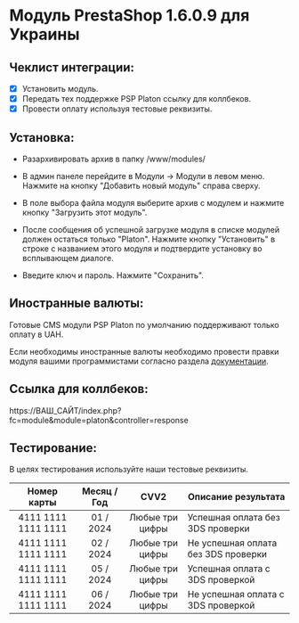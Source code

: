 # Модуль PrestaShop 1.6.0.9 для Украины

## Чеклист интеграции:
- [x] Установить модуль.
- [x] Передать тех поддержке PSP Platon  ссылку для коллбеков.
- [x] Провести оплату используя тестовые реквизиты.

## Установка:

* Разархивировать архив в папку /www/modules/

* В админ панеле перейдите в Модули → Модули в левом меню. Нажмите на кнопку "Добавить новый модуль" справа сверху.

* В поле выбора файла модуля выберите архив с модулем и нажмите кнопку "Загрузить этот модуль".

* После сообщения об успешной загрузке модуля в списке модулей должен остаться только "Platon". Нажмите кнопку "Установить" в строке с названием этого модуля и подтвердите установку во всплывающем диалоге.

* Введите ключ и пароль. Нажмите "Сохранить".

## Иностранные валюты:
Готовые CMS модули PSP Platon по умолчанию поддерживают только оплату в UAH.

Если необходимы иностранные валюты необходимо провести правки модуля вашими программистами согласно раздела [документации](https://platon.atlassian.net/wiki/spaces/docs/pages/1810235393).

## Ссылка для коллбеков:
https://ВАШ_САЙТ/index.php?fc=module&module=platon&controller=response

## Тестирование:
В целях тестирования используйте наши тестовые реквизиты.

| Номер карты  | Месяц / Год | CVV2 | Описание результата |
| :---:  | :---:  | :---:  | --- |
| 4111  1111  1111  1111 | 01 / 2024 | Любые три цифры | Успешная оплата без 3DS проверки |
| 4111  1111  1111  1111 | 02 / 2024 | Любые три цифры | Не успешная оплата без 3DS проверки |
| 4111  1111  1111  1111 | 05 / 2024 | Любые три цифры | Успешная оплата с 3DS проверкой |
| 4111  1111  1111  1111 | 06 / 2024 | Любые три цифры | Не успешная оплата с 3DS проверкой |
